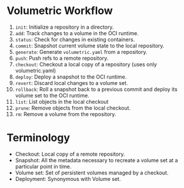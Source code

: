 # Volumetric Workflow

1.  `init`: Initialize a repository in a directory.
2.  `add`: Track changes to a volume in the OCI runtime.
3.  `status`: Check for changes in existing containers.
4.  `commit`: Snapshot current volume state to the local repository.
5.  `generate`: Generate `volumetric.yaml` from a repository.
6.  `push`: Push refs to a remote repository.
7.  `checkout`: Checkout a local copy of a repository (uses only
    volumetric.yaml)
8.  `deploy`: Deploy a snapshot to the OCI runtime.
9.  `revert`: Discard local changes to a volume set.
10. `rollback`: Roll a snapshot back to a previous commit and deploy its volume
    set to the OCI runtime.
11. `list`: List objects in the local checkout
12. `prune`: Remove objects from the local checkout.
13. `rm`: Remove a volume from the repository.

# Terminology

* Checkout: Local copy of a remote repository.
* Snapshot: All the metadata necessary to recreate a volume set at a particular
  point in time.
* Volume set: Set of persistent volumes managed by a checkout.
* Deployment: Synonymous with Volume set.
